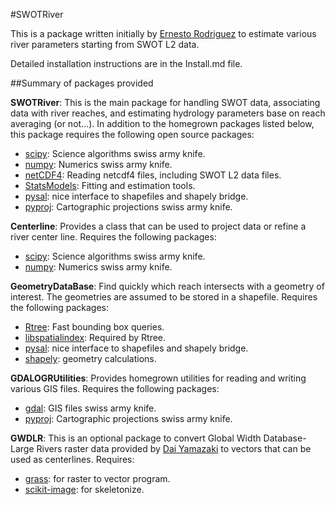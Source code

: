#SWOTRiver

This is a package written initially by
[Ernesto Rodriguez](mailto:ernesto.rodriguez@jpl.nasa.gov)  to estimate
various river parameters starting from SWOT L2 data.

Detailed installation instructions are in the Install.md file.

##Summary of packages provided

**SWOTRiver**: This is the main package for handling SWOT data,
associating data with river reaches, and estimating hydrology
parameters base on reach averaging (or not...). In addition to the
homegrown packages listed below, this package requires the following
open source packages:

* [scipy](http://www.scipy.org/): Science algorithms swiss army knife. 
* [numpy](http://www.scipy.org/): Numerics swiss army knife. 
* [netCDF4](code.google.com/p/netcdf4-python): Reading netcdf4 files,
  including SWOT L2 data files.
* [StatsModels](http://statsmodels.sourceforge.net): Fitting and
  estimation tools.
* [pysal](http://pysal.org): nice interface to shapefiles and 
      shapely bridge.  
* [pyproj](http://code.google.com/p/pyproj): Cartographic
      projections swiss army knife.

**Centerline**: Provides a class that can be used to project data 
   or refine a river center line. Requires the following packages:

* [scipy](http://www.scipy.org/): Science algorithms swiss army knife. 
* [numpy](http://www.scipy.org/): Numerics swiss army knife. 

**GeometryDataBase**: Find quickly which reach intersects with a 
   geometry of interest. The geometries are assumed to be stored in a 
   shapefile. Requires the following packages:

* [Rtree](https://github.com/Toblerity/rtree): Fast bounding box queries.
* [libspatialindex](http://libspatialindex.github.io): Required by Rtree.
* [pysal](http://pysal.org): nice interface to shapefiles and 
      shapely bridge. 
* [shapely](https://github.com/sgillies/shapely): geometry 
      calculations. 

**GDALOGRUtilities**: Provides homegrown utilities for reading and writing
   various GIS files. Requires the following packages:

* [gdal](http://www.gdal.org): GIS files swiss army knife.
* [pyproj](http://code.google.com/p/pyproj): Cartographic
      projections swiss army knife.

**GWDLR**: This is an optional package to convert Global Width 
   Database-Large Rivers raster data provided by 
   [Dai Yamazaki](mailto:bigasmountain1022@gmail.com)  to vectors that can be used as 
   centerlines. Requires:

* [grass](http://grass.osgeo.org): for raster to vector program. 
* [scikit-image](http://scikit-image.org): for skeletonize. 





